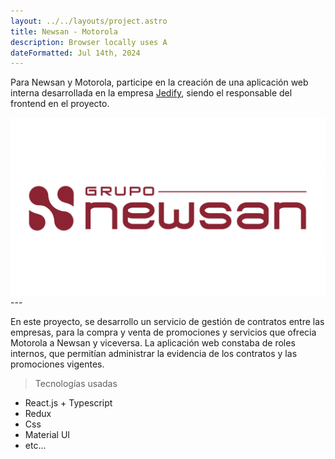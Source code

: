 ```yaml
---
layout: ../../layouts/project.astro
title: Newsan - Motorola
description: Browser locally uses A
dateFormatted: Jul 14th, 2024
---
```


Para Newsan y Motorola, participe en la creación de una aplicación web interna desarrollada en la empresa <a href="https://jedify.io" target="_blank" rel="noopener noreferrer">
Jedify</a>, siendo el responsable del frontend en el proyecto.

<a href="https://tiendanewsan.com.ar/" target="_blank" rel="noopener noreferrer">
  <img src="/public/assets/images/projects/newsan.png" alt="Newsan page" />
</a>
---

En este proyecto, se desarrollo un servicio de gestión de contratos entre las empresas, para la compra y venta de promociones y servicios que ofrecia Motorola a Newsan y viceversa.
La aplicación web constaba de roles internos, que permitían administrar la evidencia de los contratos y las promociones vigentes.

> Tecnologías usadas

- React.js + Typescript
- Redux
- Css
- Material UI
- etc...
